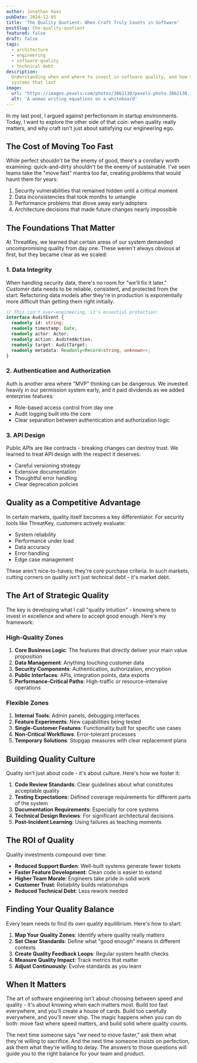 ```yaml
---
author: Jonathan Haas
pubDate: 2024-12-05
title: 'The Quality Quotient: When Craft Truly Counts in Software'
postSlug: the-quality-quotient
featured: false
draft: false
tags:
  - architecture
  - engineering
  - software-quality
  - technical-debt
description:
  Understanding when and where to invest in software quality, and how to build
  systems that last
image:
  url: 'https://images.pexels.com/photos/3862130/pexels-photo-3862130.jpeg?auto=compress&cs=tinysrgb&w=1260&h=750&dpr=2'
  alt: 'A woman writing equations on a whiteboard'
---
```


In my last post, I argued against perfectionism in startup environments. Today,
I want to explore the other side of that coin: when quality really matters, and
why craft isn't just about satisfying our engineering ego.

## The Cost of Moving Too Fast

While perfect shouldn't be the enemy of good, there's a corollary worth
examining: quick-and-dirty shouldn't be the enemy of sustainable. I've seen
teams take the "move fast" mantra too far, creating problems that would haunt
them for years:

1. Security vulnerabilities that remained hidden until a critical moment
2. Data inconsistencies that took months to untangle
3. Performance problems that drove away early adopters
4. Architecture decisions that made future changes nearly impossible

## The Foundations That Matter

At ThreatKey, we learned that certain areas of our system demanded
uncompromising quality from day one. These weren't always obvious at first, but
they became clear as we scaled:

### 1. Data Integrity

When handling security data, there's no room for "we'll fix it later." Customer
data needs to be reliable, consistent, and protected from the start. Refactoring
data models after they're in production is exponentially more difficult than
getting them right initially.

```typescript
// This isn't over-engineering, it's essential protection:
interface AuditEvent {
  readonly id: string;
  readonly timestamp: Date;
  readonly actor: Actor;
  readonly action: AuditedAction;
  readonly target: AuditTarget;
  readonly metadata: Readonly<Record<string, unknown>>;
}
```

### 2. Authentication and Authorization

Auth is another area where "MVP" thinking can be dangerous. We invested heavily
in our permission system early, and it paid dividends as we added enterprise
features:

- Role-based access control from day one
- Audit logging built into the core
- Clear separation between authentication and authorization logic

### 3. API Design

Public APIs are like contracts - breaking changes can destroy trust. We learned
to treat API design with the respect it deserves:

- Careful versioning strategy
- Extensive documentation
- Thoughtful error handling
- Clear deprecation policies

## Quality as a Competitive Advantage

In certain markets, quality itself becomes a key differentiator. For security
tools like ThreatKey, customers actively evaluate:

- System reliability
- Performance under load
- Data accuracy
- Error handling
- Edge case management

These aren't nice-to-haves; they're core purchase criteria. In such markets,
cutting corners on quality isn't just technical debt - it's market debt.

## The Art of Strategic Quality

The key is developing what I call "quality intuition" - knowing where to invest
in excellence and where to accept good enough. Here's my framework:

### High-Quality Zones

1. **Core Business Logic**: The features that directly deliver your main value
   proposition
2. **Data Management**: Anything touching customer data
3. **Security Components**: Authentication, authorization, encryption
4. **Public Interfaces**: APIs, integration points, data exports
5. **Performance-Critical Paths**: High-traffic or resource-intensive operations

### Flexible Zones

1. **Internal Tools**: Admin panels, debugging interfaces
2. **Feature Experiments**: New capabilities being tested
3. **Single-Customer Features**: Functionality built for specific use cases
4. **Non-Critical Workflows**: Error-tolerant processes
5. **Temporary Solutions**: Stopgap measures with clear replacement plans

## Building Quality Culture

Quality isn't just about code - it's about culture. Here's how we foster it:

1. **Code Review Standards**: Clear guidelines about what constitutes acceptable
   quality
2. **Testing Expectations**: Defined coverage requirements for different parts
   of the system
3. **Documentation Requirements**: Especially for core systems
4. **Technical Design Reviews**: For significant architectural decisions
5. **Post-Incident Learning**: Using failures as teaching moments

## The ROI of Quality

Quality investments compound over time:

- **Reduced Support Burden**: Well-built systems generate fewer tickets
- **Faster Feature Development**: Clean code is easier to extend
- **Higher Team Morale**: Engineers take pride in solid work
- **Customer Trust**: Reliability builds relationships
- **Reduced Technical Debt**: Less rework needed

## Finding Your Quality Balance

Every team needs to find its own quality equilibrium. Here's how to start:

1. **Map Your Quality Zones**: Identify where quality really matters
2. **Set Clear Standards**: Define what "good enough" means in different
   contexts
3. **Create Quality Feedback Loops**: Regular system health checks
4. **Measure Quality Impact**: Track metrics that matter
5. **Adjust Continuously**: Evolve standards as you learn

## When It Matters

The art of software engineering isn't about choosing between speed and quality -
it's about knowing when each matters most. Build too fast everywhere, and you'll
create a house of cards. Build too carefully everywhere, and you'll never ship.
The magic happens when you can do both: move fast where speed matters, and build
solid where quality counts.

The next time someone says "we need to move faster," ask them what they're
willing to sacrifice. And the next time someone insists on perfection, ask them
what they're willing to delay. The answers to those questions will guide you to
the right balance for your team and product.
